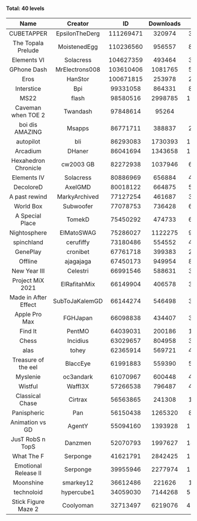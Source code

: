 #### Total: 40 levels

| Name | Creator | ID | Downloads | Likes |
|:---:|:---:|:---:|:---:|:---:|
| CUBETAPPER | EpsilonTheDerg | 111269471 | 320974 | 31140
| The Topala Prelude | MoistenedEgg | 110236560 | 956557 | 89123
| Elements VI | Solacress | 104627359 | 493464 | 31155
| GPhone Dash | MrElectrons008 | 103610406 | 1081765 | 55211
| Eros | HanStor | 100671815 | 253978 | 20197
| Interstice | Bpi | 99331058 | 864331 | 84162
| MS22 | flash | 98580516 | 2998785 | 105036
| Caveman when TOE 2 | Twandash | 97848614 | 95264 | 8242
| boi dis AMAZING | Msapps | 86771711 | 388837 | 26611
| autopilot | bli | 86293083 | 1730393 | 134380
| Arcadium | DHaner | 86041694 | 1343658 | 114551
| Hexahedron Chronicle | cw2003 GB | 82272938 | 1037946 | 69863
| Elements IV | Solacress | 80886969 | 656884 | 45228
| DecoloreD | AxelGMD | 80018122 | 664875 | 55262
| A past rewind | MarkyArchived | 77127254 | 461687 | 31075
| World Box | Subwoofer | 77078753 | 736428 | 64860
| A Special Place | TomekD | 75450292 | 474733 | 65794
| Nightosphere | ElMatoSWAG | 75286027 | 1122275 | 97310
| spinchland | cerufiffy | 73180486 | 554552 | 41699
| GenePlay | cronibet | 67761718 | 399383 | 25597
| Offline | ajagajaga | 67450173 | 949954 | 85132
| New Year III | Celestri | 66991546 | 588631 | 38280
| Project MiX 2021 | ElRafitahMix | 66149904 | 406578 | 33080
| Made in After Effect | SubToJaKalemGD | 66144274 | 546498 | 33060
| Apple Pro Max | FGHJapan | 66098838 | 434407 | 36305
| Find It | PentMO | 64039031 | 200186 | 14306
| Chess | Incidius | 63029657 | 804958 | 34967
| alas | tohey | 62365914 | 569721 | 47167
| Treasure of the eel | BlaccEye | 61991883 | 559390 | 52101
| Myslenie | oc3andark | 61070967 | 600448 | 44955
| Wistful | Waffl3X | 57266538 | 796487 | 45275
| Classical Chase | Cirtrax | 56563865 | 241308 | 16640
| Panispheric | Pan | 56150438 | 1265320 | 80748
| Animation vs GD | AgentY | 55094160 | 1393928 | 114398
| JusT RobS n TopS | Danzmen | 52070793 | 1997627 | 140328
| What The F | Serponge | 41621791 | 2842425 | 173429
| Emotional Release II | Serponge | 39955946 | 2277974 | 188930
| Moonshine | smarkey12 | 36612486 | 221626 | 11275
| technoloid | hypercube1 | 34059030 | 7144268 | 524683
| Stick Figure Maze 2 | Coolyoman | 32713497 | 6219076 | 418457
